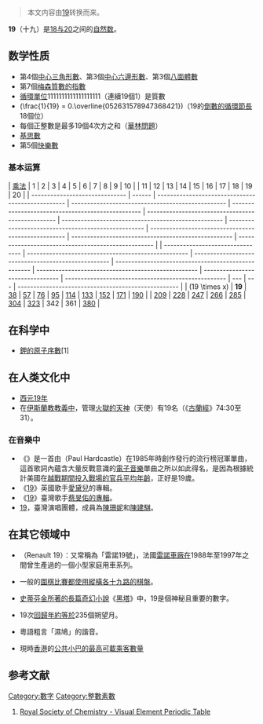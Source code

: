 > 本文内容由[19](https://zh.wikipedia.org/wiki/19)转换而来。


**19**（十九）是[18与](https://zh.wikipedia.org/wiki/18 "wikilink")[20](../Page/20.md "wikilink")之间的[自然数](../Page/自然数.md "wikilink")。

## 数学性质

  - 第4個[中心三角形數](https://zh.wikipedia.org/wiki/中心三角形數 "wikilink")、第3個[中心六邊形數](../Page/中心六邊形數.md "wikilink")、第3個[八面體數](../Page/八面體數.md "wikilink")
  - 第7個[梅森質數的](https://zh.wikipedia.org/wiki/梅森質數 "wikilink")[指數](https://zh.wikipedia.org/wiki/指數 "wikilink")
  - [循環單位](../Page/循環單位.md "wikilink")1111111111111111111（連續19個1）是質數
  - \(\frac{1}{19} = 0.\overline{052631578947368421}\)（19的[倒數的循環節長](https://zh.wikipedia.org/wiki/倒數 "wikilink")18個位）
  - 每個正整數是最多19個4次方之和（[華林問題](../Page/華林問題.md "wikilink")）
  - [基思數](https://zh.wikipedia.org/wiki/基思數 "wikilink")
  - 第5個[快樂數](../Page/快樂數.md "wikilink")

### 基本运算

| [乘法](../Page/乘法.md "wikilink") | 1      | 2                                                 | 3                                                 | 4                                                 | 5                                                 | 6                                                   | 7                                                   | 8                                                   | 9                                                   | 10                                                  |  | 11                               | 12                                                  | 13                                                  | 14                                                  | 15                                                  | 16                               | 17                                                  | 18  | 19  | 20                                                  |
| ------------------------------ | ------ | ------------------------------------------------- | ------------------------------------------------- | ------------------------------------------------- | ------------------------------------------------- | --------------------------------------------------- | --------------------------------------------------- | --------------------------------------------------- | --------------------------------------------------- | --------------------------------------------------- |  | -------------------------------- | --------------------------------------------------- | --------------------------------------------------- | --------------------------------------------------- | --------------------------------------------------- | -------------------------------- | --------------------------------------------------- | --- | --- | --------------------------------------------------- |
| \(19 \times x\)                | **19** | [38](https://zh.wikipedia.org/wiki/38 "wikilink") | [57](https://zh.wikipedia.org/wiki/57 "wikilink") | [76](https://zh.wikipedia.org/wiki/76 "wikilink") | [95](https://zh.wikipedia.org/wiki/95 "wikilink") | [114](https://zh.wikipedia.org/wiki/114 "wikilink") | [133](https://zh.wikipedia.org/wiki/133 "wikilink") | [152](https://zh.wikipedia.org/wiki/152 "wikilink") | [171](https://zh.wikipedia.org/wiki/171 "wikilink") | [190](https://zh.wikipedia.org/wiki/190 "wikilink") |  | [209](../Page/209.md "wikilink") | [228](https://zh.wikipedia.org/wiki/228 "wikilink") | [247](https://zh.wikipedia.org/wiki/247 "wikilink") | [266](https://zh.wikipedia.org/wiki/266 "wikilink") | [285](https://zh.wikipedia.org/wiki/285 "wikilink") | [304](../Page/304.md "wikilink") | [323](https://zh.wikipedia.org/wiki/323 "wikilink") | 342 | 361 | [380](https://zh.wikipedia.org/wiki/380 "wikilink") |

## 在科学中

  - [鉀的](https://zh.wikipedia.org/wiki/鉀 "wikilink")[原子序數](https://zh.wikipedia.org/wiki/原子序數 "wikilink")\[1\]

## 在人类文化中

  - [西元19年](https://zh.wikipedia.org/wiki/19年 "wikilink")
  - 在[伊斯蘭教教義中](https://zh.wikipedia.org/wiki/伊斯蘭教 "wikilink")，管理[火獄的天神](https://zh.wikipedia.org/wiki/火獄 "wikilink")（天使）有19名（《[古蘭經](https://zh.wikipedia.org/wiki/古蘭經 "wikilink")》74:30至31）。

### 在音樂中

  - 《》是一首由（Paul Hardcastle）在1985年時創作發行的流行榜冠軍單曲，這首歌詞內蘊含大量反戰意識的[電子音樂](../Page/電子音樂.md "wikilink")單曲之所以如此得名，是因為根據統計美國在[越戰期間投入戰場的官兵平均年齡](https://zh.wikipedia.org/wiki/越戰 "wikilink")，正好是19歲。
  - 《[19](https://zh.wikipedia.org/wiki/19_\(愛黛兒專輯\) "wikilink")》英國歌手[愛黛兒](../Page/愛黛兒.md "wikilink")的專輯。
  - 《[19](../Page/19_\(蔡旻佑專輯\).md "wikilink")》臺灣歌手[蔡旻佑的專輯](https://zh.wikipedia.org/wiki/蔡旻佑 "wikilink")。
  - [19](https://zh.wikipedia.org/wiki/19_\(演唱組合\) "wikilink")，臺灣演唱團體，成員為[陳珊妮](../Page/陳珊妮.md "wikilink")和[陳建騏](../Page/陳建騏.md "wikilink")。

## 在其它领域中

  - （Renault 19）：又常稱為「雷諾19號」，法國[雷諾車廠在](https://zh.wikipedia.org/wiki/雷諾車廠 "wikilink")1988年至1997年之間曾生產過的一個小型家庭用車系列。

  - 一般的[圍棋比賽都使用縱橫各十九路的](https://zh.wikipedia.org/wiki/圍棋 "wikilink")[棋盤](https://zh.wikipedia.org/wiki/棋盤 "wikilink")。

  - [史蒂芬金所著的長篇](https://zh.wikipedia.org/wiki/史蒂芬金 "wikilink")[奇幻小說](https://zh.wikipedia.org/wiki/奇幻小說 "wikilink")《[黑塔](https://zh.wikipedia.org/wiki/黑塔 "wikilink")》中，19是個神秘且重要的數字。

  - 19次[回歸年約等於](https://zh.wikipedia.org/wiki/回歸年 "wikilink")235個朔望月。

  - 粵語粗言「濕鳩」的諧音。

  - 現時[香港](../Page/香港.md "wikilink")的[公共小巴的最高可載乘客數量](https://zh.wikipedia.org/wiki/公共小巴 "wikilink")

## 参考文献

[Category:數字](https://zh.wikipedia.org/wiki/Category:數字 "wikilink") [Category:整數素數](https://zh.wikipedia.org/wiki/Category:整數素數 "wikilink")

1.  [Royal Society of Chemistry - Visual Element Periodic Table](http://www.rsc.org/periodic-table)